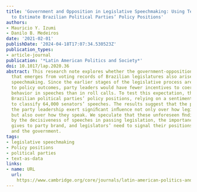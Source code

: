 ```yaml
---
title: 'Government and Opposition in Legislative Speechmaking: Using Text-As-Data
  to Estimate Brazilian Political Parties’ Policy Positions'
authors:
- Mauricio Y. Izumi
- Danilo B. Medeiros
date: '2021-02-01'
publishDate: '2024-04-18T17:07:34.530523Z'
publication_types:
- article-journal
publication: '*Latin American Politics and Society*'
doi: 10.1017/lap.2020.36
abstract: This research note explores whether the government-opposition dimension
  that emerges from voting records of Brazilian legislatures also arises in legislative
  speechmaking. Since the earlier stages of the legislative process are innocuous
  to policy outcomes, party leaders would have fewer incentives to coerce their copartisans’
  behavior in speeches than in roll calls. To test this expectation, this study estimates
  Brazilian political parties’ policy positions, relying on a sentiment analysis approach
  to classify 64,000 senators’ speeches. The results suggest that the president and
  the party leadership exert signiﬁcant inﬂuence not only over how legislators vote
  but also over how they speak. We speculate that these unforeseen ﬁndings are backed
  by the decisiveness of speeches in passing legislation, the importance leadership
  gives to party brand, and legislators’ need to signal their positions to leaders
  and the government.
tags:
- legislative speechmaking
- Policy positions
- political parties
- text-as-data
links:
- name: URL
  url: 
    https://www.cambridge.org/core/journals/latin-american-politics-and-society/article/abs/government-and-opposition-in-legislative-speechmaking-using-textasdata-to-estimate-brazilian-political-parties-policy-positions/CA9C1DCB945B8C2FF08B46631EBC444E
---
```

